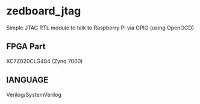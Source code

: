 # zedboard_jtag
Simple JTAG RTL module to talk to Raspberry Pi via GPIO (using OpenOCD)

## FPGA Part
XC7Z020CLG484 (Zynq 7000)

## lANGUAGE
Verilog/SystemVerilog